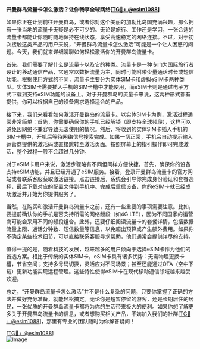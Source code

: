 **开曼群岛流量卡怎么激活？让你畅享全球网络[[TG💪+ @esim1088](https://t.me/s/esim1088)]**

如果你正在计划前往开曼群岛，或者你对这个美丽的加勒比岛国充满兴趣，那么拥有一张当地的流量卡无疑是必不可少的。无论是旅行、工作还是学习，一张合适的流量卡都能让你随时随地保持在线状态，享受高速稳定的网络连接。不过，对于初次接触这类产品的用户来说，“开曼群岛流量卡怎么激活”可能是一个让人困惑的问题。今天，我们就来详细聊聊如何轻松激活你的开曼群岛流量卡。

首先，我们需要了解什么是流量卡以及它的种类。流量卡是一种专门为国际旅行者设计的移动通信产品，它通常以数据流量为主，同时可能附带少量通话时长或短信功能。根据使用方式的不同，流量卡主要分为实体SIM卡和虚拟eSIM卡两种类型。实体SIM卡需要插入手机的SIM卡槽中才能使用，而eSIM卡则是通过电子方式下载到支持eSIM功能的设备上。对于开曼群岛的流量卡来说，这两种形式都有提供，你可以根据自己的设备需求选择适合的产品。

接下来，我们来看看如何激活开曼群岛的流量卡。以实体SIM卡为例，激活过程通常非常简单：首先，你需要确保你的手机已经解锁（即支持全球频段），这样可以避免因网络不兼容导致无法使用的情况。然后，将收到的实体SIM卡插入手机的SIM卡槽中，开机后等待网络信号搜索完成。如果一切正常，手机会自动提示输入运营商提供的激活码或直接跳转至激活页面。按照屏幕上的指引操作即可完成激活，整个过程一般不会超过几分钟。

对于eSIM卡用户来说，激活步骤略有不同但同样方便快捷。首先，确保你的设备支持eSIM功能，并且已经开通了eSIM服务。接着，登录开曼群岛流量卡的官方网站或者联系客服获取激活链接。点击链接后，系统会引导你完成身份验证和套餐选择，最后下载对应的配置文件到手机中。完成后重启设备，你的eSIM卡就已经成功激活并开始为你提供服务了。

当然，在购买和激活开曼群岛流量卡之前，还有一些重要的事项需要注意。比如，要提前确认你的手机是否支持所需的网络频段（如4G LTE），因为不同国家的运营商可能会采用不同的频段组合。此外，还要仔细阅读流量卡的套餐详情，包括数据流量上限、通话分钟数、短信数量等信息，以免超出预算或产生额外费用。如果你不确定某些技术细节，可以直接联系客服寻求帮助，他们通常会提供详尽的支持。

值得一提的是，随着科技的发展，越来越多的用户倾向于选择eSIM卡作为他们的首选方案。相比于传统的实体SIM卡，eSIM卡具有诸多优势：无需物理更换卡槽，节省空间；支持多号码切换，灵活应对不同场景；甚至还能通过OTA（空中下载）更新功能实现远程管理。这些特性使得eSIM卡在现代移动通信领域越来越受欢迎。

总之，“开曼群岛流量卡怎么激活”并不是什么复杂的问题，只要你掌握了正确的方法并做好充分准备，就能轻松搞定。无论你是短暂停留的游客，还是长期居住的居民，一张优质的开曼群岛流量卡都将为你的生活带来极大的便利。如果你想了解更多关于开曼群岛流量卡的信息，或者想购买相关产品，不妨加入我们的社群[[TG💪+ @esim1088](https://t.me/s/esim1088)]，那里有专业的团队随时为你解答疑问！

[[TG💪+ @esim1088](https://t.me/s/esim1088)]  
![Image](https://i.postimg.cc/4NQfJmqS/Snipaste-2025-05-13-00-14-12.png)
